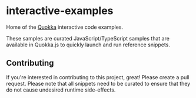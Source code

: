 # interactive-examples

Home of the [Quokka](https://quokkajs.com/) interactive code examples.

These samples are curated JavaScript/TypeScript samples that are available in Quokka.js to
quickly launch and run reference snippets.

## Contributing

If you're interested in contributing to this project, great! Please create a pull request.
Please note that all snippets need to be curated to ensure that they do not cause undesired
runtime side-effects.
